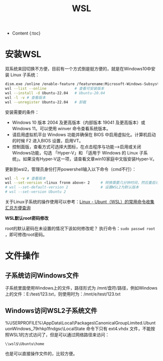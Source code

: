 ﻿---
layout:		post
category:	"soft"
title:		"WSL"

tags:		[语音合成]
---
- Content
{:toc}
# 安装WSL

双系统来回切换不方便，目前有一个方式倒是挺方便的，就是在Windows10中安装 Linux 子系统：

```bash
dism.exe /online /enable-feature /featurename:Microsoft-Windows-Subsystem-Linux /all /norestart		# 管理员身份运行
wsl --list --online 			# 查看可安装版本
wsl --install -d Ubuntu-22.04	# Ubuntu-20.04
wsl -l -v # 查看版本
wsl --unregister Ubuntu-22.04 	# 卸载
```



安装需要的条件：

- Windows 10 版本 2004 及更高版本（内部版本 19041 及更高版本）或 Windows 11。可以使用 winver 命令查看系统版本。
- 请启用虚拟机平台 Windows 功能并确保在 BIOS 中启用虚拟化。计算机启动的时候 F2 进入BIOS 设置，启用VT。
- 控制面版，查看方式可选择大图标，在点击程序与功能—>启用或关闭Windows功能，勾选 「Hyper-V」和 「适用于 Windows 的 Linux 子系统」。如果没有Hyper-V这一项，请查看文章win10家庭中文版安装Hyper-V。

更新到wsl2，管理员身份打开powershell输入以下命令（cmd不行）：

```bash
wsl -l -v # 查看版本
wsl --set-version <linux fronm above> 2		# 转换需要几分钟时间，然后重启计算机就可以了。
# wsl --set-default-version 2				# 设置WSL2为默认版本
# wsl --set-version Ubuntu 2
```



关于Linux子系统的操作使用可以参考：[Linux - Ubunt（WSL）的常用命令收集汇总方便查询](https://zhupite.com/soft/linux-ubuntu.html)



**WSL默认root密码修改** 

root的默认密码在未设置的情况下该如何修改呢？ 执行命令：`sudo passwd root` ，即可修改root密码。



# 文件操作

## 子系统访问Windows文件

子系统里面使用Windows上的文件，路径形式为 /mnt/盘符/路径，例如Windows上的文件：E:/test/123.txt，则使用时为：/mnt/e/test/123.txt



## Windows访问WSL2子系统文件

%USERPROFILE%\AppData\Local\Packages\CanonicalGroupLimited.UbuntuonWindows_79rhkp1fndgsc\LocalState 命令下只有 ext4.vhdx 文件，不能按照WSL1的方式访问了，但是可以通过网络路径来访问：

```
\\wsl$\Ubuntu\home
```

也是可以直接操作文件的，比较方便。



